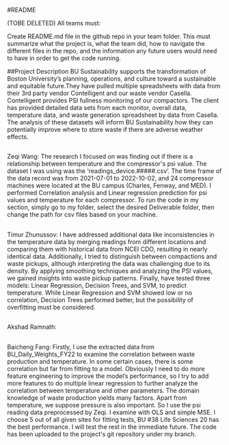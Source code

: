 #README

(TOBE DELETED)
All teams must:

Create README.md file in the github repo in your team folder. This must summarize what the project is, what the team did, how to navigate the different files in the repo, and the information any future users would need to have in order to get the code running.


##Project Description
BU Sustainability supports the transformation of Boston University’s planning, operations, and culture toward a sustainable and equitable future.They have pulled multiple spreadsheets with data from their 3rd party vendor Contelligent and our waste vendor Casella. Contelligent provides PSI fullness monitoring of our compactors. The client has provided detailed data sets from each monitor, overall data, temperature data, and waste generation spreadsheet by data from Casella.  The analysis of these datasets will inform BU Sustainability how they can potentially improve where to store waste if there are adverse weather effects.

##
Zeqi Wang: The research I focused on was finding out if there is a relationship between temperature and the compressor's psi value. The dataset I was using was the ‘readings_device.#####.csv’. The time frame of the data record was from 2021-07-01 to 2022-10-02, and 24 compressor machines were located at the BU campus (Charles, Fenway, and MED). I performed Correlation analysis and Linear regression prediction for psi values and temperature for each compressor. To run the code in my section, simply go to my folder, select the desired Deliverable folder, then change the path for csv files based on your machine. 

##
Timur Zhunussov:
I have addressed additional data like inconsistencies in the temperature data by merging readings from different locations and comparing them with historical data from NCEI CDO, resulting in nearly identical data. Additionally, I tried to distinguish between compactions and waste pickups, although interpreting the data was challenging due to its density. By applying smoothing techniques and analyzing the PSI values, we gained insights into waste pickup patterns. Finally, have tested three models: Linear Regression, Decision Trees, and SVM, to predict temperature. While Linear Regression and SVM showed low or no correlation, Decision Trees performed better, but the possibility of overfitting must be considered.

##
Akshad Ramnath:

##
Baicheng Fang:
Firstly, I use the extracted data from BU_Daily_Weights_FY22 to examine the correlation between waste production and temperature. In some certain cases, there is some correlation but far from fitting to a model.
Obviously I need to do more feature engineering to improve the model’s performance, so I try to add more features to do multiple linear regression to further analyze the correlation between temperature and other parameters.
The domain knowledge of waste production yields many factors. Apart from temperature, we suppose pressure is also important. So I use the psi reading data preprocessed by Zeqi. I examine with OLS and simple MSE. I choose 5 out of all given sites for fitting tests, BU #38 Life Sciences 20 has the best performance. I will test the rest in the immediate future. The code has been uploaded to the project's git repository under my branch.

